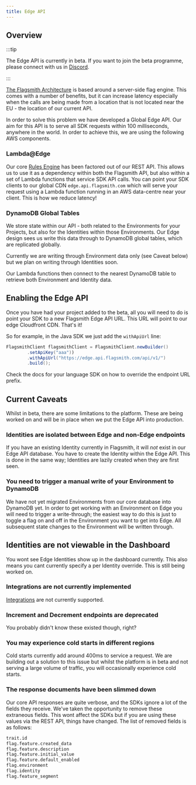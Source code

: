 ```yaml
---
title: Edge API
---
```


## Overview

:::tip

The Edge API is currently in beta. If you want to join the beta programme, please connect with us in
[Discord](https://discord.gg/hFhxNtXzgm).

:::

[The Flagsmith Architecture](/advanced-use/integration-approaches#flags-are-evaluated-server-side) is based around a
server-side flag engine. This comes with a number of benefits, but it can increase latency especially when the calls are
being made from a location that is not located near the EU - the location of our current API.

In order to solve this problem we have developed a Global Edge API. Our aim for this API is to serve all SDK requests
within 100 milliseconds, anywhere in the world. In order to achieve this, we are using the following AWS components.

### Lambda@Edge

Our core [Rules Engine](https://github.com/Flagsmith/flagsmith-engine) has been factored out of our REST API. This
allows us to use it as a dependency within both the Flagsmith API, but also within a set of Lambda functions that
service SDK API calls. You can point your SDK clients to our global CDN `edge.api.flagsmith.com` which will serve your
request using a Lambda function running in an AWS data-centre near your client. This is how we reduce latency!

### DynamoDB Global Tables

We store state within our API - both related to the Environments for your Projects, but also for the Identities within
those Environments. Our Edge design sees us write this data through to DynamoDB global tables, which are replicated
globally.

Currently we are writing through Environment data only (see Caveat below) but we plan on writing through Identities
soon.

Our Lambda functions then connect to the nearest DynamoDB table to retrieve both Environment and Identity data.

## Enabling the Edge API

Once you have had your project added to the beta, all you will need to do is point your SDK to a new Flagsmith Edge API
URL. This URL will point to our edge Cloudfront CDN. That's it!

So for example, in the Java SDK we just add the `withApiUrl` line:

```java
FlagsmithClient flagsmithClient = FlagsmithClient.newBuilder()
        .setApiKey("aaa"))
        .withApiUrl("https://edge.api.flagsmith.com/api/v1/")
        .build();
```

Check the docs for your language SDK on how to override the endpoint URL prefix.

## Current Caveats

Whilst in beta, there are some limitations to the platform. These are being worked on and will be in place when we put
the Edge API into production.

### Identities are isolated between Edge and non-Edge endpoints

If you have an existing Identity currently in Flagsmith, it will _not_ exist in our Edge API database. You have to
create the Identity within the Edge API. This is done in the same way; Identities are lazily created when they are first
seen.

### You need to trigger a manual write of your Environment to DynamoDB

We have not yet migrated Environments from our core database into DynamoDB yet. In order to get working with an
Environment on Edge you will need to trigger a write-through; the easiest way to do this is just to toggle a flag on and
off in the Environment you want to get into Edge. All subsequent state changes to the Environment will be written
through.

## Identities are not viewable in the Dashboard

You wont see Edge Identities show up in the dashboard currently. This also means you cant currently specify a per
Identity override. This is still being worked on.

### Integrations are not currently implemented

[Integrations](/integrations/overview.md) are not currently supported.

### Increment and Decrement endpoints are deprecated

You probably didn't know these existed though, right?

### You may experience cold starts in different regions

Cold starts currently add around 400ms to service a request. We are building out a solution to this issue but whilst the
platform is in beta and not serving a large volume of traffic, you will occasionally experience cold starts.

### The response documents have been slimmed down

Our core API responses are quite verbose, and the SDKs ignore a lot of the fields they receive. We've taken the
opportunity to remove these extraneous fields. This wont affect the SDKs but if you are using these values via the REST
API, things have changed. The list of removed fields is as follows:

```txt
trait.id
flag.feature.created_data
flag.feature.description
flag.feature.initial_value
flag.feature.default_enabled
flag.environment
flag.identity
flag.feature_segment
```
